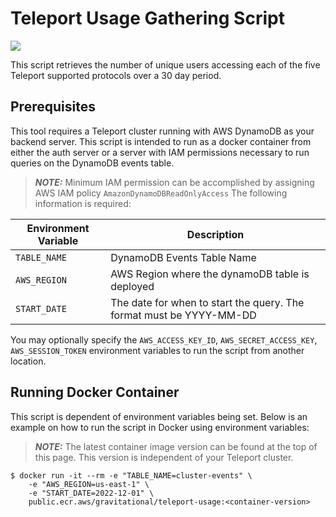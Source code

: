 # Teleport Usage Gathering Script
<a href="https://gallery.ecr.aws/gravitational/teleport-usage">
<img src="https://img.shields.io/github/v/release/gravitational/teleport?sort=semver&label=Container Image&color=621FFF" />
</a>


This script retrieves the number of unique users accessing each of the five
Teleport supported protocols over a 30 day period.

## Prerequisites

This tool requires a Teleport cluster running with AWS DynamoDB as your backend
server. This script is intended to run as a docker container from either the
auth server or a server with IAM permissions necessary to run queries on the
DynamoDB events table.

> **_NOTE:_** Minimum IAM permission can be accomplished by assigning AWS IAM
> policy `AmazonDynamoDBReadOnlyAccess`
The following information is required:

| Environment Variable    | Description                                                         |
|-------------------------|---------------------------------------------------------------------|
| `TABLE_NAME`            | DynamoDB Events Table Name                                          |
| `AWS_REGION`            | AWS Region where the dynamoDB table is deployed                     |
| `START_DATE`            | The date for when to start the query. The format must be YYYY-MM-DD |


You may optionally specify the `AWS_ACCESS_KEY_ID`, `AWS_SECRET_ACCESS_KEY`, `AWS_SESSION_TOKEN` environment variables
to run the script from another location.

## Running Docker Container

This script is dependent of environment variables being set. Below is an example on how to run the script in Docker using environment variables:

> **_NOTE:_** The latest container image version can be found at the top of this page. This version is independent of your Teleport cluster.

```console
$ docker run -it --rm -e "TABLE_NAME=cluster-events" \
    -e "AWS_REGION=us-east-1" \
    -e "START_DATE=2022-12-01" \ 
    public.ecr.aws/gravitational/teleport-usage:<container-version>
```
